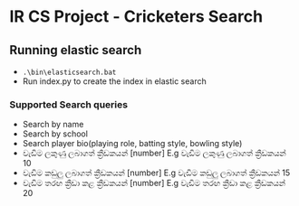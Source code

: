 # IR CS Project - Cricketers Search

## Running elastic search
- `.\bin\elasticsearch.bat`
- Run index.py to create the index in elastic search


### Supported Search queries
- Search by name
- Search by school
- Search player bio(playing role, batting style, bowling style)
- වැඩිම ලකුණු ලබාගත් ක්‍රීඩකයන් [number] E.g වැඩිම ලකුණු ලබාගත් ක්‍රීඩකයන් 10
- වැඩිම කඩුලු ලබාගත් ක්‍රීඩකයන් [number] E.g වැඩිම කඩුලු ලබාගත් ක්‍රීඩකයන් 15
- වැඩිම තරඟ ක්‍රීඩා කළ ක්‍රීඩකයන් [number] E.g වැඩිම තරඟ ක්‍රීඩා කළ ක්‍රීඩකයන් 20
